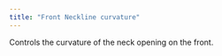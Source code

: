 ```yaml
---
title: "Front Neckline curvature"
---
```


Controls the curvature of the neck opening on the front.




